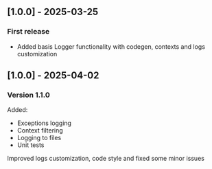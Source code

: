 ## [1.0.0] - 2025-03-25
### First release
- Added basis Logger functionality with codegen, contexts and logs customization

## [1.0.0] - 2025-04-02
### Version 1.1.0
Added:
- Exceptions logging
- Context filtering
- Logging to files
- Unit tests

Improved logs customization, code style and fixed some minor issues